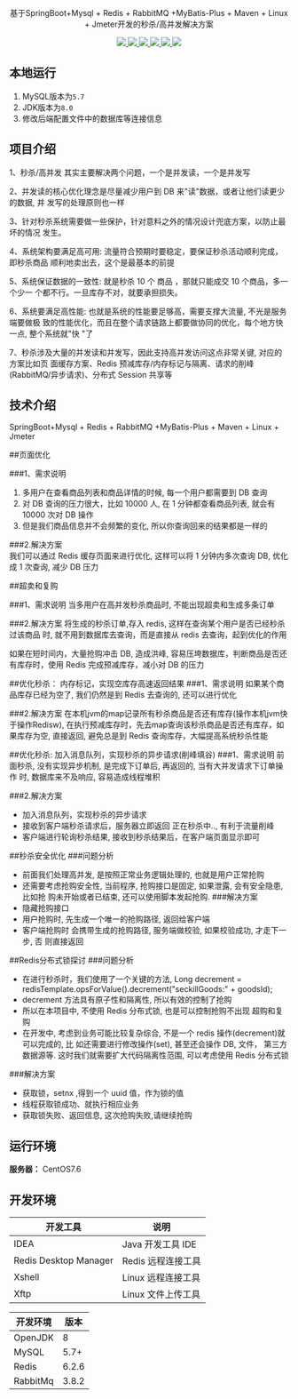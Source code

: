 
<p align="center">
   基于SpringBoot+Mysql + Redis + RabbitMQ +MyBatis-Plus + Maven + Linux
+ Jmeter开发的秒杀/高并发解决方案
</p>

<p align="center">
   <a target="_blank" href="https://github.com/ttkican/Blog">
      <img src="https://img.shields.io/badge/JDK-8-green"/>
      <img src="https://img.shields.io/badge/springboot-2.7.0-green"/>
      <img src="https://img.shields.io/badge/react-green"/>
      <img src="https://img.shields.io/badge/mysql-5.7-green"/>
      <img src="https://img.shields.io/badge/mybatis--plus-3.5.2-green"/>
      <img src="https://img.shields.io/badge/redis-6.2.6-green"/>
   </a>
</p>


## 本地运行

1. MySQL版本为`5.7`
2. JDK版本为`8.0`   
3. 修改后端配置文件中的数据库等连接信息

## 项目介绍

1、秒杀/高并发 其实主要解决两个问题，一个是并发读，一个是并发写

2、并发读的核心优化理念是尽量减少用户到 DB 来"读"数据，或者让他们读更少的数据, 并
发写的处理原则也一样

3、针对秒杀系统需要做一些保护，针对意料之外的情况设计兜底方案，以防止最坏的情况
发生。

4、系统架构要满足高可用: 流量符合预期时要稳定，要保证秒杀活动顺利完成，即秒杀商品
顺利地卖出去，这个是最基本的前提

5、系统保证数据的一致性: 就是秒杀 10 个 商品 ，那就只能成交 10 个商品，多一个少一
个都不行。一旦库存不对，就要承担损失。

6、系统要满足高性能: 也就是系统的性能要足够高，需要支撑大流量, 不光是服务端要做极
致的性能优化，而且在整个请求链路上都要做协同的优化，每个地方快一点, 整个系统就"快
"了

7、秒杀涉及大量的并发读和并发写，因此支持高并发访问这点非常关键, 对应的方案比如页
面缓存方案、Redis 预减库存/内存标记与隔离、请求的削峰(RabbitMQ/异步请求)、分布式
Session 共享等

## 技术介绍

SpringBoot+Mysql + Redis +
RabbitMQ +MyBatis-Plus + Maven + Linux + Jmeter

##页面优化

###1、需求说明
1) 多用户在查看商品列表和商品详情的时候, 每一个用户都需要到 DB 查询
2) 对 DB 查询的压力很大，比如 10000 人, 在 1 分钟都查看商品列表, 就会有 10000 次对
   DB 操作
3) 但是我们商品信息并不会频繁的变化, 所以你查询回来的结果都是一样的

###2.解决方案   
 我们可以通过 Redis 缓存页面来进行优化, 这样可以将 1 分钟内多次查询 DB, 优化成 1
   次查询, 减少 DB 压力

##超卖和复购

###1、需求说明
当多用户在高并发秒杀商品时, 不能出现超卖和生成多条订单

###2.解决方案
将生成的秒杀订单,存入 redis, 这样在查询某个用户是否已经秒杀过该商品
时, 就不用到数据库去查询，而是直接从 redis 去查询，起到优化的作用

如果在短时间内，大量抢购冲击 DB, 造成洪峰, 容易压垮数据库，判断商品是否还有库存时，使用 Redis 完成预减库存，减小对 DB 的压力

##优化秒杀： 内存标记，实现空库存高速返回结果
###1、需求说明
如果某个商品库存已经为空了, 我们仍然是到 Redis 去查询的, 还可以进行优化

###2.解决方案
在本机jvm的map记录所有秒杀商品是否还有库存(操作本机jvm快于操作Redisw), 在执行预减库存时，先去map查询该秒杀商品是否还有库存，如果库存为空, 直接返回, 避免总是到 Redis 查询库存，大幅提高系统秒杀性能


##优化秒杀: 加入消息队列，实现秒杀的异步请求(削峰填谷)
###1、需求说明
前面秒杀, 没有实现异步机制, 是完成下订单后, 再返回的, 当有大并发请求下订单操作
  时, 数据库来不及响应, 容易造成线程堆积

###2.解决方案
- 加入消息队列，实现秒杀的异步请求
- 接收到客户端秒杀请求后，服务器立即返回 正在秒杀中.., 有利于流量削峰
- 客户端进行轮询秒杀结果, 接收到秒杀结果后，在客户端页面显示即可

##秒杀安全优化
###问题分析
- 前面我们处理高并发, 是按照正常业务逻辑处理的, 也就是用户正常抢购
- 还需要考虑抢购安全性, 当前程序, 抢购接口是固定, 如果泄露, 会有安全隐患, 比如抢
  购未开始或者已结束, 还可以使用脚本发起抢购.
###解决方案
- 隐藏抢购接口
- 用户抢购时, 先生成一个唯一的抢购路径, 返回给客户端
- 客户端抢购时 会携带生成的抢购路径, 服务端做校验, 如果校验成功, 才走下一步, 否
  则直接返回
  
##Redis分布式锁探讨
###问题分析
- 在进行秒杀时，我们使用了一个关键的方法, Long decrement = redisTemplate.opsForValue().decrement("seckillGoods:" + goodsId);
-  decrement 方法具有原子性和隔离性, 所以有效的控制了抢购
- 所以在本项目中, 不使用 Redis 分布式锁, 也是可以控制抢购不出现 超购和复购
- 在开发中, 考虑到业务可能比较复杂综合, 不是一个 redis 操作(decrement)就可以完成的, 比
  如还需要进行修改操作(set), 甚至还会操作 DB, 文件， 第三方数据源等.  这时我们就需要扩大代码隔离性范围, 可以考虑使用 Redis 分布式锁

###解决方案
-  获取锁，setnx ,得到一个 uuid 值，作为锁的值
-  线程获取锁成功、就执行相应业务
-  获取锁失败、返回信息, 这次抢购失败,请继续抢购


## 运行环境

**服务器：** CentOS7.6


## 开发环境

| 开发工具              | 说明               |
| --------------------- | ----------------- |
| IDEA                  | Java 开发工具 IDE  |
| Redis Desktop Manager | Redis 远程连接工具 |
| Xshell                | Linux 远程连接工具 |
| Xftp                  | Linux 文件上传工具 |

| 开发环境      | 版本   |
| ------------- | ------ |
| OpenJDK       | 8     |
| MySQL         | 5.7+  |
| Redis         | 6.2.6  |
| RabbitMq      | 3.8.2  |
